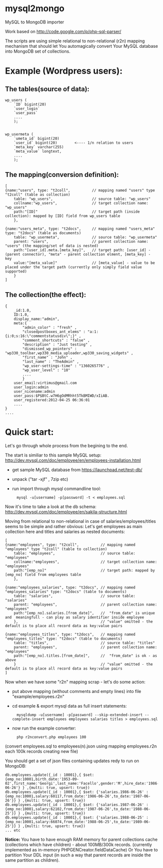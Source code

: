 mysql2mongo
===========

MySQL to MongoDB importer

Work based on http://code.google.com/p/php-sql-parser/


The scripts are using simple relational to non-relational (r2n) mapping mechanism that should let You automagically convert Your MySQL database into MongoDB set of collections.

Example (Wordpress users):
===========

The tables(source of data):
---

	wp_users (
	  	`ID` bigint(20) 
	  	`user_login`
	 	`user_pass`
		....
		);


	wp_usermeta (
	  	`umeta_id` bigint(20)
	  	`user_id` bigint(20)        <---- 1/n relation to users
	  	`meta_key` varchar(255) 
	  	`meta_value` longtext,
		....
		);


The mapping(conversion definition):
---


	[
	{name:"users", type: "t2coll", 			// mapping named "users" type "t2coll" (table as collection)
		table: "wp_users", 					// source table: "wp_users" 
		collname:"wp_users",				// target collection name: "wp_users"
		path:"[ID]"							// target path (inside collection): mapped by [ID] field from wp_users table
		},
											
	{name:"users_meta", type: "t2docs", 	// mapping named "users_meta" type: "t2docs" (table as documents)	
		table: "wp_usermeta",				// source table: "wp_usermeta" 
		parent: "users",					// parent collection name: "users" (the mapping/set of data is nested)
		path:"[user_id].meta.[meta_key]",	// target path: [user_id] - (parent connector), "meta" - parent collection elment, [meta_key] - key 
		value:"[meta_value]"				// [meta_value] - value to be placed under the target path (currently only simply field value supported)
		}
	]
 
 
The collection(the effect):
---
 
	{
		_id:1.0,
		ID:1.0,	
		display_name:"admin",
		meta:{ 
			"admin_color" : "fresh" , 
			"closedpostboxes_ant_elems" : "a:1:{i:0;s:16:\"commentstatusdiv\";}" , 
			"comment_shortcuts" : "false" , 
			"description" : "Just testing" , 
			"dismissed_wp_pointers" : "wp330_toolbar,wp330_media_uploader,wp330_saving_widgets" , 
			"first_name" : "John" , 
			"last_name" : "TheAdmin" , 
			"wp_user-settings-time" : "1360265776" , 
			"wp_user_level" : "10"
			....
			}
		user_email:virtimus@gmail.com
		user_login:admin
		user_nicename:admin
		user_pass:$P$BtC.w7H6gOdMRhht5TkBMIWD/xIiAB.
		user_registered:2012-04-25 06:36:01
		....
	} 
	.... 
 

Quick start:
===========

Let's go through whole process from the begining to the end. 

The start is similiar to this sample MySQL setup:
http://dev.mysql.com/doc/employee/en/employees-installation.html


- get sample MySQL database from https://launchpad.net/test-db/

- unpack ("tar -xjf" , 7zip etc) 

- run import through mysql commandline tool:

		mysql -u[username] -p[password] -t < employees.sql
	
	
Now it's time to take a look at the db schema: http://dev.mysql.com/doc/employee/en/sakila-structure.html
	
	
Moving from relational to non-relational in case of salaries/employees/titles seems to be simple and rather obvious:
Let's get employees as main collection here and titles and salaries as nested documents:

	[
	{name:"employees", type: "t2coll", 			// mapping named "employees" type "t2coll" (table to collection)
		table: "employees", 					// source table: "employees" 
		collname:"employees",					// target collection name: "employees"
		path:"[emp_no]"							// target path: mapped by [emp_no] field from employees table
		},	
		 
	{name:"employees_salaries", type: "t2docs", // mapping named "employees_salaries" type: "t2docs" (table to documents)	
		table: "salaries",						// source table: "salaries" 
		parent: "employees",					// parent collection name: "employees" 
		path:"[emp_no].salaries.[from_date]",	//  "from_date" is unique and  meaningfull - can play as salary identifier inside employee
		}, 										// "value" omitted - the default is to place all record data as key:value pairs
	
	{name:"employees_titles", type: "t2docs", 	// mapping named "employees_titles" type: "t2docs" (table to documents)	
		table: "titles",						// source table: "titles" 
		parent: "employees",					// parent collection name: "employees" 
		path:"[emp_no].titles.[from_date]",		//  "from_date" is ok - as above 
		} 										// "value" omitted - the default is to place all record data as key:value pairs
	]

Now when we have some "r2n" mapping scrap - let's do some action:

- put above mapping (without comments and empty lines) into file "example/employees.r2n"
- cd example & export mysql data as full insert statements:

		mysqldump -u[username] -p[password] --skip-extended-insert --complete-insert employees employees salaries titles > employees.sql
	
- now run the example converter:

		php r2nconvert.php employees 100
	
(convert employees.sql to employees(n).json using mapping employees.r2n each 100k records creating new file)

You should get a set of json files containing updates redy to run on MongoDB:

	db.employees.update({_id : 10001},{ $set: {emp_no:10001,birth_date:'1953-09-02',first_name:'Georgi',last_name:'Facello',gender:'M',hire_date:'1986-06-26'} } ,{multi: true, upsert: true})
	db.employees.update({_id : 10001},{ $set: {'salaries.1986-06-26' : {emp_no:10001,salary:60117,from_date:'1986-06-26',to_date:'1987-06-26'}} } ,{multi: true, upsert: true})
	db.employees.update({_id : 10001},{ $set: {'salaries.1987-06-26' : {emp_no:10001,salary:62102,from_date:'1987-06-26',to_date:'1988-06-25'}} } ,{multi: true, upsert: true})
	db.employees.update({_id : 10001},{ $set: {'salaries.1988-06-25' : {emp_no:10001,salary:66074,from_date:'1988-06-25',to_date:'1989-06-25'}} } ,{multi: true, upsert: true})
	... etc
 	
	
**Notice:** You have to have enough RAM memory for parent collections cache (collections which have children) - about 100MB/300k records. 
(currently implemented as in-memory PHPGENCreator.fieldDataCache)
Or You have to partition Your DDL input (in such a way that parent records are inside the same partition as children).
	
	


